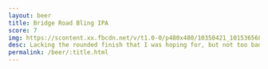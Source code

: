 ```yaml
---
layout: beer
title: Bridge Road Bling IPA
score: 7
img: https://scontent.xx.fbcdn.net/v/t1.0-0/p480x480/10350421_10153656864623745_1423000334986932771_n.jpg?oh=698fd35ae6c58781c52fa9fd893d012a&oe=5880B248
desc: Lacking the rounded finish that I was hoping for, but not too bad
permalink: /beer/:title.html
---
```

